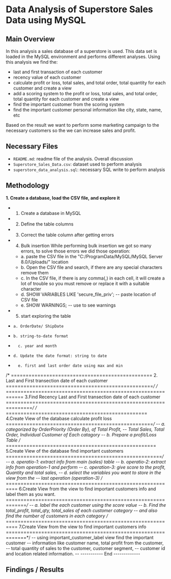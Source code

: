 # Data Analysis of Superstore Sales Data using MySQL
## Main Overview
In this analysis a sales database of a superstore is used. This data set is loaded in the MySQL environment and performs different analyses. Using this analysis we find the:
- last and first transaction of each customer
- recency value of each customer
- calculate profit or loss, total sales, and total order, total quantity for each customer and create a view
- add a scoring system to the profit or loss, total sales, and total order, total quantity for each customer and create a view
- find the important customer from the scoring system
- find the important customer personal information like city, state, name, etc

Based on the result we want to perform some marketing campaign to the necessary customers so the we can increase sales and profit.
## Necessary Files
- `README.md`: readme file of the analysis. Overall discussion
- `Superstore_Sales_Data.csv`: dataset used to perform analysis
- `superstore_data_analysis.sql`: necessary SQL write to perform analysis
## Methodology
**1. Create a database, load the CSV file, and explore it**
- 1. Create a database in MySQL
- 2. Define the table columns
- 3. Correct the table column after getting errors
- 4. Bulk insertion
     While performing bulk insertion we got so many errors, to solve those errors we
     did those operation: 
  - a. paste the CSV file in the "C:/ProgramData/MySQL/MySQL Server 8.0/Uploads/" location
  - b. Open the CSV file and search, if there are any special characters remove them
  - c. In the CSV file, if there is any comma(,) in each cell, it will create a lot of trouble
         so you must remove or replace it with a suitable character
  - d. SHOW VARIABLES LIKE 'secure_file_priv'; -- paste location of CSV file
  -	e. SHOW WARNINGS; -- use to see warnings

- 5. start exploring the table 
- 	  a. OrderDate/ ShipDate
-     b. string-to-date format
-   	c. year and month
-     d. Update the date format: string to date
-   	e. first and last order date using max and min
/* ================================================
2. Last and First transection date of each customer
==================================================*/
/* ============================================================
3.Find Recency Last and First transection date of each customer
===============================================================*/
/* ================================================
4.Create View of the database calculate profit loss
==================================================*/
-- 	a. categorized by OrderPriority (Order By), of Total Profit, 
-- 	  Total Sales, Total Order, Individual Customer of Each catagory
-- 	b. Prepare a profit/Loss Table
/* ===================================================
5.Create View of the database find important customers
=====================================================*/
-- 	a. operatio-1: extract info from main (sales) table
-- 	b. operatio-2: extract info from operation-1 and perform 
-- 	c. operation-3: give score to the profit, Quantity and total sales,
-- 	d. select the variables you want to store in the view from the 
--         last operation (operation-3)
/* ==========================================================
6.Create View from the view to find important customers info
  and label them as you want.
=============================================================*/
--	a. label the each customer using the score value
-- 	b. Find the total_profit, total_qty, total_sales of each customer category
-- 	   and also find the number of customers in each category
/* ==========================================================
7.Create View from the view to find important customers info
=============================================================*/
-- using important_customer_label view find the important customer
-- information like customer name, total profit from the customer,
-- total quantity of sales to the customer, customer segment,
-- customer id and location related information.
-- ----------- End -------------
## Findings / Results
